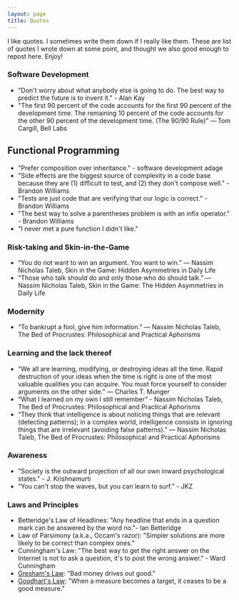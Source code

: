 ```yaml
---
layout: page
title: Quotes
---
```


I like quotes. I sometimes write them down if I really like them. These are list of quotes I wrote down at some point, and thought we also good enough to repost here. Enjoy!

### Software Development
* "Don't worry about what anybody else is going to do. The best way to predict the future is to invent it." - Alan Kay
* "The first 90 percent of the code accounts for the first 90 percent of the development time. The remaining 10 percent of the code accounts for the other 90 percent of the development time. (The 90/90 Rule)" — Tom Cargill, Bell Labs

## Functional Programming
* "Prefer composition over inheritance." - software development adage
* "Side effects are the biggest source of complexity in a code base because they are (1) difficult to test, and (2) they don't compose well." - Brandon Williams
* "Tests are just code that are verifying that our logic is correct." - Brandon Williams
* "The best way to solve a parentheses problem is with an infix operator." - Brandon Williams
* "I never met a pure function I didn't like."

### Risk-taking and Skin-in-the-Game
* “You do not want to win an argument. You want to win.”  ― Nassim Nicholas Taleb, Skin in the Game: Hidden Asymmetries in Daily Life
* “Those who talk should do and only those who do should talk.” ― Nassim Nicholas Taleb, Skin in the Game: The Hidden Asymmetries in Daily Life

### Modernity
* “To bankrupt a fool, give him information.” ― Nassim Nicholas Taleb, The Bed of Procrustes: Philosophical and Practical Aphorisms

### Learning and the lack thereof
* “We all are learning, modifying, or destroying ideas all the time. Rapid destruction of your ideas when the time is right is one of the most valuable qualities you can acquire. You must force yourself to consider arguments on the other side.” ― Charles T. Munger
* “What I learned on my own I still remember” - Nassim Nicholas Taleb, The Bed of Procrustes: Philosophical and Practical Aphorisms
* “They think that intelligence is about noticing things that are relevant (detecting patterns); in a complex world, intelligence consists in ignoring things that are irrelevant (avoiding false patterns).” ― Nassim Nicholas Taleb, The Bed of Procrustes: Philosophical and Practical Aphorisms

### Awareness
* "Society is the outward projection of all our own inward psychological states." - J. Krishnamurti
* “You can't stop the waves, but you can learn to surf.” - JKZ

### Laws and Principles
* Betteridge's Law of Headlines: "Any headline that ends in a question mark can be answered by the word no."- Ian Betteridge
* Law of Parsimony (a.k.a., Occam's razor): "Simpler solutions are more likely to be correct than complex ones."
* Cunningham's Law: "The best way to get the right answer on the Internet is not to ask a question, it's to post the wrong answer." - Ward Cunningham
* [Gresham's Law](https://en.wikipedia.org/wiki/Gresham%27s_law): "Bad money drives out good."
* [Goodhart's Law](https://en.wikipedia.org/wiki/Goodhart%27s_law): "When a measure becomes a target, it ceases to be a good measure."